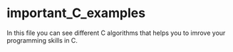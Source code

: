 # important_C_examples
In this file you can see different C algorithms that helps you to imrove your programming skills in C.

